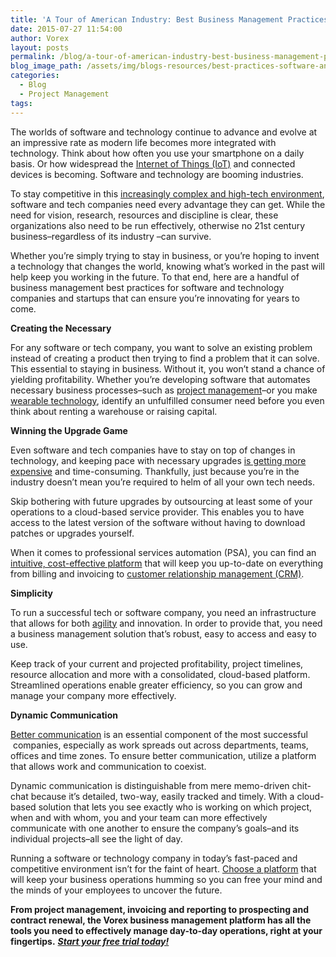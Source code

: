 ```yaml
---
title: 'A Tour of American Industry: Best Business Management Practices for Software and Technology'
date: 2015-07-27 11:54:00
author: Vorex
layout: posts
permalink: /blog/a-tour-of-american-industry-best-business-management-practices-for-software-and-technology/
blog_image_path: /assets/img/blogs-resources/best-practices-software-and-technology.jpg
categories:
  - Blog
  - Project Management
tags:  
---
```



The worlds of software and technology continue to advance and evolve at an impressive rate as modern life becomes more integrated with technology. Think about how often you use your smartphone on a daily basis. Or how widespread the [Internet of Things (IoT)](http://www.wired.com/2014/11/the-internet-of-things-bigger/) and connected devices is becoming. Software and technology are booming industries.<!--more-->

To stay competitive in this [increasingly complex and high-tech environment](https://hbr.org/1997/05/technology-integration-turning-great-research-into-great-products), software and tech companies need every advantage they can get. While the need for vision, research, resources and discipline is clear, these organizations also need to be run effectively, otherwise no 21st century business–regardless of its industry –can survive.

Whether you’re simply trying to stay in business, or you’re hoping to invent a technology that changes the world, knowing what’s worked in the past will help keep you working in the future. To that end, here are a handful of business management best practices for software and technology companies and startups that can ensure you’re innovating for years to come.

**Creating the Necessary**

For any software or tech company, you want to solve an existing problem instead of creating a product then trying to find a problem that it can solve. This essential to staying in business. Without it, you won’t stand a chance of yielding profitability. Whether you’re developing software that automates necessary business processes–such as [project management](http://www.vorex.com/product/online-project-management/)–or you make [wearable technology](http://www.businessinsider.com/wearable-tech-could-soon-reach-385m-people-2015-7), identify an unfulfilled consumer need before you even think about renting a warehouse or raising capital.

**Winning the Upgrade Game**

Even software and tech companies have to stay on top of changes in technology, and keeping pace with necessary upgrades [is getting more expensive](http://www.optimalnetworks.com/how-and-how-much-it-spending/) and time-consuming. Thankfully, just because you’re in the industry doesn’t mean you’re required to helm of all your own tech needs.

Skip bothering with future upgrades by outsourcing at least some of your operations to a cloud-based service provider. This enables you to have access to the latest version of the software without having to download patches or upgrades yourself.

When it comes to professional services automation (PSA), you can find an [intuitive, cost-effective platform](http://www.vorex.com/product/) that will keep you up-to-date on everything from billing and invoicing to [customer relationship management (CRM)](http://blog.hubspot.com/marketing/what-is-crm-ht).

**Simplicity**

To run a successful tech or software company, you need an infrastructure that allows for both [agility](http://www.entrepreneur.com/article/240705) and innovation. In order to provide that, you need a business management solution that’s robust, easy to access and easy to use.

Keep track of your current and projected profitability, project timelines, resource allocation and more with a consolidated, cloud-based platform. Streamlined operations enable greater efficiency, so you can grow and manage your company more effectively.

**Dynamic Communication**

[Better communication](http://blog.apterainc.com/theirs-but-to-do-and-die-why-a-lack-of-communication-will-lead-to-a-software-development-disaster) is an essential component of the most successful  companies, especially as work spreads out across departments, teams, offices and time zones. To ensure better communication, utilize a platform that allows work and communication to coexist.

Dynamic communication is distinguishable from mere memo-driven chit-chat because it’s detailed, two-way, easily tracked and timely. With a cloud-based solution that lets you see exactly who is working on which project, when and with whom, you and your team can more effectively communicate with one another to ensure the company’s goals–and its individual projects–all see the light of day.

Running a software or technology company in today’s fast-paced and competitive environment isn’t for the faint of heart. [Choose a platform](http://www.vorex.com/industries/software-technology/) that will keep your business operations humming so you can free your mind and the minds of your employees to uncover the future.

**From project management, invoicing and reporting to prospecting and contract renewal, the Vorex business management platform has all the tools you need to effectively manage day-to-day operations, right at your fingertips.** [***Start your free trial today!***](http://www.vorex.com/free-trial/)
